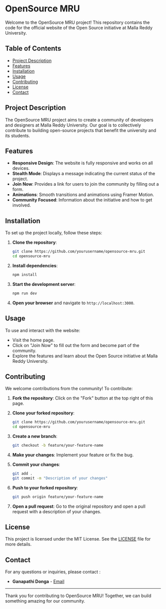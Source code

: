 # OpenSource MRU

Welcome to the OpenSource MRU project! This repository contains the code for the official website of the Open Source initiative at Malla Reddy University.

## Table of Contents
- [Project Description](#project-description)
- [Features](#features)
- [Installation](#installation)
- [Usage](#usage)
- [Contributing](#contributing)
- [License](#license)
- [Contact](#contact)

## Project Description

The OpenSource MRU project aims to create a community of developers and designers at Malla Reddy University. Our goal is to collectively contribute to building open-source projects that benefit the university and its students.

## Features

- **Responsive Design**: The website is fully responsive and works on all devices.
- **Stealth Mode**: Displays a message indicating the current status of the project.
- **Join Now**: Provides a link for users to join the community by filling out a form.
- **Animations**: Smooth transitions and animations using Framer Motion.
- **Community Focused**: Information about the initiative and how to get involved.

## Installation

To set up the project locally, follow these steps:

1. **Clone the repository**:
    ```bash
    git clone https://github.com/yourusername/opensource-mru.git
    cd opensource-mru
    ```

2. **Install dependencies**:
    ```bash
    npm install
    ```

3. **Start the development server**:
    ```bash
    npm run dev
    ```

4. **Open your browser** and navigate to `http://localhost:3000`.

## Usage

To use and interact with the website:

- Visit the home page.
- Click on "Join Now" to fill out the form and become part of the community.
- Explore the features and learn about the Open Source initiative at Malla Reddy University.

## Contributing

We welcome contributions from the community! To contribute:

1. **Fork the repository**:
    Click on the "Fork" button at the top right of this page.

2. **Clone your forked repository**:
    ```bash
    git clone https://github.com/yourusername/opensource-mru.git
    cd opensource-mru
    ```

3. **Create a new branch**:
    ```bash
    git checkout -b feature/your-feature-name
    ```

4. **Make your changes**:
    Implement your feature or fix the bug.

5. **Commit your changes**:
    ```bash
    git add .
    git commit -m "Description of your changes"
    ```

6. **Push to your forked repository**:
    ```bash
    git push origin feature/your-feature-name
    ```

7. **Open a pull request**:
    Go to the original repository and open a pull request with a description of your changes.

## License

This project is licensed under the MIT License. See the [LICENSE](LICENSE) file for more details.

## Contact

For any questions or inquiries, please contact :

- **Ganapathi Donga** - [Email](mailto:2111CS020133@mallareddyuniversity.ac.in)

---

Thank you for contributing to OpenSource MRU! Together, we can build something amazing for our community.
